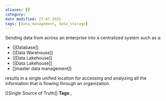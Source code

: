 ```yaml
---
aliases: []
category:
date modified: 27-07-2025
tags: [data_management, data_storage]
---
```

Sending data from across an enterprise into a centralized system such as a:

- [[Database]]
- [[Data Warehouse]]
- [[Data Lakehouse]]
- [[Data Lakehouse]]
- [[master data management]]

results in a single unified location for accessing and analyzing all the information that is flowing through an organization.



[[Single Source of Truth]]
   **Tags**:,